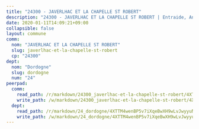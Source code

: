 ```yaml
---
title: "24300 - JAVERLHAC ET LA CHAPELLE ST ROBERT"
description: "24300 - JAVERLHAC ET LA CHAPELLE ST ROBERT | Entraide, Annonces, Initiatives"
date: 2020-01-11T14:09:21+09:00
collapsible: false
layout: commune
comm:
  nom: "JAVERLHAC ET LA CHAPELLE ST ROBERT"
  slug: javerlhac-et-la-chapelle-st-robert
  cp: "24300"
dept:
  nom: "Dordogne"
  slug: dordogne
  num: "24"
peerpad:
  comm:
    read_path: /r/markdown/24300_javerlhac-et-la-chapelle-st-robert/4XTTMBRDFe5mo9BjiAF6TzTFtXW2PEfENr4UHxzeqWDd3vuax
    write_path: /w/markdown/24300_javerlhac-et-la-chapelle-st-robert/4XTTMBRDFe5mo9BjiAF6TzTFtXW2PEfENr4UHxzeqWDd3vuax-K3TgUWa8yoKEcc9bnm8dqocQqM1z2ShgbUZBUhNwMkDRdudLWDHLcr6SJUK34KrQEG62vb62Hwju9HUJxx6THQJpAr393bKiPJcABd85DrcumjgLUxZz19ShE8pV7Lyj9cnogvvU
  dept:
    read_path: /r/markdown/24_dordogne/4XTTM4wenBP5v7iXqeBwXH9wLvJwyyuNKzLxRyGzSZXmCuzgg
    write_path: /w/markdown/24_dordogne/4XTTM4wenBP5v7iXqeBwXH9wLvJwyyuNKzLxRyGzSZXmCuzgg-K3TgUusQQUSAmJPXozCTSBeqjqksxkVWGVxtHwEFrs5RuocQr8weKG2oQg7MVeg2F9Hhv7ggtBiBU8D9pdXEPa9M67VU3BzgAG9BCtQw3VY3Xcxk2YSegk3iUXMkpicGxxJr7mWp
---
```


